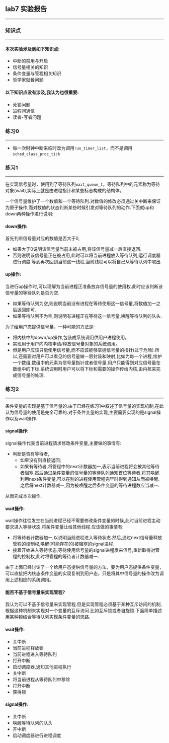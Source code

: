 ## lab7 实验报告  

---

### 知识点  

-----

#### 本次实验涉及到如下知识点:  

* 中断的禁用与开启
* 信号量相关的知识
* 条件变量与管程相关知识
* 哲学家就餐问题

#### 以下知识点没有涉及,我认为也很重要:  

* 死锁问题
* 进程间通信
* 读者-写者问题

### 练习0  

---

* 每一次时钟中断来临时改为调用`run_timer_list`，而不是调用`sched_class_proc_tick`

### 练习1  

---

在实现信号量时，使用到了等待队列`wait_queue_t`。等待队列中的元素称为等待对象(wait),实际上就是由进程指针和某些标志构成的结构体。

一个信号量维护了一个数值和一个等待队列.对数值的修改必须通过关中断来保证为原子操作,而对数值的状态判断某些时候引发对等待队列的动作.下面就up和down两种操作进行说明:

#### down操作:

首先判断信号量对应的数值是否大于0,

* 如果大于0说明该信号量当前未被占用,将该信号量减一后直接返回.
* 否则说明该信号量正在被占用,此时可以将当前进程放入等待队列,运行调度器进行调度.等到再次回到当前这一线程,当前线程可以将自己从等待队列中取出.

#### up操作:  

当进行up操作时,可以理解为当前进程正准备放弃信号量的使用权.此时应该判断该信号量的等待队列是否为空.

* 如果等待队列为空,则说明当前没有进程在等待使用这一信号量,将数值加一之后返回即可.
* 如果等待队列不为空,则说明有进程正在等待这一信号量,唤醒等待队列的队头.

为了给用户态提供信号量，一种可能的方法是:

* 将内核中的down/up操作,包装成系统调用供用户进程使用。
* 实现用于用户向内核申请/释放信号量对象的系统调用。
* 但是用户应该只能使用信号量,而不应该能够掌握信号量的指针(过于危险).所以,还需要对用户可以看见的信号量做一层封装和映射,比如为每一个进程,维护一个数组,数组中的元素为信号量指针或者信号量.用户只能得到对应信号量在数组中的下标.系统调用时用户可以将下标和需要的操作传给内核,由内核来完成信号量的处理.

### 练习2  

----

条件变量的实现是基于信号量的.由于已经在练习1中叙述了信号量的实现机制,在此认为信号量的使用是完全可靠的.对于条件变量的实现,主要需要实现的是signal操作以及wait操作.

#### signal操作:  

signal操作代表当前进程请求修改条件变量,主要做的事情有:

* 判断是否有等待者,
  * 如果没有则直接返回;
  * 如果有等待者,将管程中的next计数器加一,表示当前进程将会被其他等待者阻塞.然后通过条件变量的信号量的等待队列通知首位等待者,将其唤醒.利用next条件变量,可以在别的进程使用管程完毕时得到通知从而被唤醒.之后将next计数器减一,因为被唤醒之后条件变量的等待进程数应当减一.

从而完成本次操作.

#### wait操作:  

wait操作往往发生在当前进程已经不需要修改条件变量的时候,此时当前进程主动要求进入等待状态,将条件变量让给其他线程.应该做的事情有:

* 将等待者计数器加一,以说明当前进程进入等待状态.然后,通过next信号量释放管程的控制权,唤醒(可能存在的)被阻塞的signal进程.
* 接着开始进入等待状态,等待使用信号量的signal进程发来信号,重新取得对管程的控制权,此时将管程的等待者计数器减一.

由于上面已经讨论了一个给用户态提供信号量的方法，要为用户态提供条件变量，可以直接把内核态条件变量的实现复制到用户态，只是将其中信号量的操作改为调用上述相应的系统调用。

#### 能否不基于信号量来实现管程?  

我认为可以不基于信号量来实现管程.但是实现管程必须基于某种互斥访问的机制,根据这种机制来实现对一个变量的互斥访问.比如互斥锁或者自旋锁.下面简单描述用某种锁结合等待队列实现条件变量的思路.

#### wait操作:  

* 关中断
* 当前进程释放锁
* 当前进程进入等待队列
* 打开中断
* 启动调度器,通知其他进程执行
* 关中断
* 将当前进程从等待队列中移除
* 打开中断
* 获得锁

#### signal操作:  

* 关中断
* 唤醒等待队列的队头
* 开中断
* 启动调度器进行进程调度


